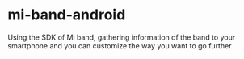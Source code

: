 # mi-band-android
Using the SDK of Mi band, gathering information of the band to your smartphone and you can customize the way you want to go further
